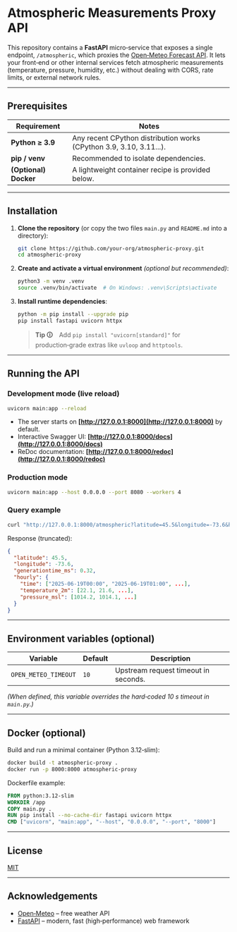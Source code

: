 # Atmospheric Measurements Proxy API

This repository contains a **FastAPI** micro‑service that exposes a single endpoint, `/atmospheric`, which proxies the [Open‑Meteo Forecast API](https://api.open-meteo.com). It lets your front‑end or other internal services fetch atmospheric measurements (temperature, pressure, humidity, etc.) without dealing with CORS, rate limits, or external network rules.

---

## Prerequisites

| Requirement           | Notes                                                               |
| --------------------- | ------------------------------------------------------------------- |
| **Python ≥ 3.9**      | Any recent CPython distribution works (CPython 3.9, 3.10, 3.11...). |
| **pip / venv**        | Recommended to isolate dependencies.                                |
| **(Optional) Docker** | A lightweight container recipe is provided below.                   |

---

## Installation

1. **Clone the repository** (or copy the two files `main.py` and `README.md` into a directory):

   ```bash
   git clone https://github.com/your‑org/atmospheric‑proxy.git
   cd atmospheric‑proxy
   ```

2. **Create and activate a virtual environment** *(optional but recommended)*:

   ```bash
   python3 -m venv .venv
   source .venv/bin/activate  # On Windows: .venv\Scripts\activate
   ```

3. **Install runtime dependencies**:

   ```bash
   python -m pip install --upgrade pip
   pip install fastapi uvicorn httpx
   ```

   > **Tip 🛈** Add `pip install "uvicorn[standard]"` for production‑grade extras like `uvloop` and `httptools`.

---

## Running the API

### Development mode (live reload)

```bash
uvicorn main:app --reload
```

* The server starts on **[http://127.0.0.1:8000](http://127.0.0.1:8000)** by default.
* Interactive Swagger UI: **[http://127.0.0.1:8000/docs](http://127.0.0.1:8000/docs)**
* ReDoc documentation: **[http://127.0.0.1:8000/redoc](http://127.0.0.1:8000/redoc)**

### Production mode

```bash
uvicorn main:app --host 0.0.0.0 --port 8080 --workers 4
```

### Query example

```bash
curl "http://127.0.0.1:8000/atmospheric?latitude=45.5&longitude=-73.6&hourly=temperature_2m,pressure_msl"
```

Response (truncated):

```json
{
  "latitude": 45.5,
  "longitude": -73.6,
  "generationtime_ms": 0.32,
  "hourly": {
    "time": ["2025-06-19T00:00", "2025-06-19T01:00", ...],
    "temperature_2m": [22.1, 21.6, ...],
    "pressure_msl": [1014.2, 1014.1, ...]
  }
}
```

---

## Environment variables (optional)

| Variable             | Default | Description                          |
| -------------------- | ------- | ------------------------------------ |
| `OPEN_METEO_TIMEOUT` | `10`    | Upstream request timeout in seconds. |

*(When defined, this variable overrides the hard‑coded 10 s timeout in `main.py`.)*

---

## Docker (optional)

Build and run a minimal container (Python 3.12‑slim):

```bash
docker build -t atmospheric-proxy .
docker run -p 8000:8000 atmospheric-proxy
```

Dockerfile example:

```Dockerfile
FROM python:3.12-slim
WORKDIR /app
COPY main.py .
RUN pip install --no-cache-dir fastapi uvicorn httpx
CMD ["uvicorn", "main:app", "--host", "0.0.0.0", "--port", "8000"]
```

---

## License

[MIT](LICENSE)

---

## Acknowledgements

* [Open‑Meteo](https://open-meteo.com) – free weather API
* [FastAPI](https://fastapi.tiangolo.com/) – modern, fast (high‑performance) web framework
